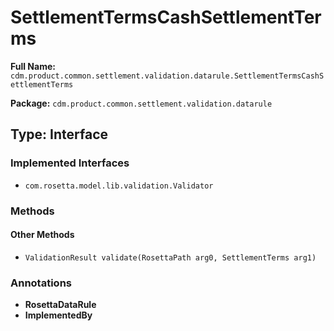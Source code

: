 # SettlementTermsCashSettlementTerms

**Full Name:** `cdm.product.common.settlement.validation.datarule.SettlementTermsCashSettlementTerms`

**Package:** `cdm.product.common.settlement.validation.datarule`

## Type: Interface

### Implemented Interfaces

- `com.rosetta.model.lib.validation.Validator`

### Methods

#### Other Methods

- `ValidationResult validate(RosettaPath arg0, SettlementTerms arg1)`

### Annotations

- **RosettaDataRule**
- **ImplementedBy**

